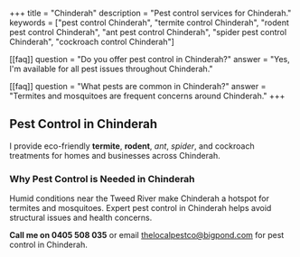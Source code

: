 +++
title = "Chinderah"
description = "Pest control services for Chinderah."
keywords = ["pest control Chinderah", "termite control Chinderah", "rodent pest control Chinderah", "ant pest control Chinderah", "spider pest control Chinderah", "cockroach control Chinderah"]

[[faq]]
question = "Do you offer pest control in Chinderah?"
answer = "Yes, I'm available for all pest issues throughout Chinderah."

[[faq]]
question = "What pests are common in Chinderah?"
answer = "Termites and mosquitoes are frequent concerns around Chinderah."
+++

## Pest Control in Chinderah

I provide eco-friendly **termite**, **rodent**, *ant*, *spider*, and cockroach treatments for homes and businesses across Chinderah.

### Why Pest Control is Needed in Chinderah

Humid conditions near the Tweed River make Chinderah a hotspot for termites and mosquitoes. Expert pest control in Chinderah helps avoid structural issues and health concerns.

**Call me on 0405 508 035** or email [thelocalpestco@bigpond.com](mailto:thelocalpestco@bigpond.com) for pest control in Chinderah.
